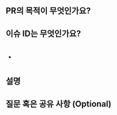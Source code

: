 ## PR의 목적이 무엇인가요?

<!-- 변경 사항에 대해서 간단하게 요약해 주세요 (자세한 내용은 아래 **설명** 부분에 적어주시면 됩니다.) -->

## 이슈 ID는 무엇인가요?

- #

## 설명

<!-- 수정 사항, 참조 사항 등 자세한 내용을 적어주세요 (스크린샷이 포함되면 기능 이해해 많은 도움이 됩니다.) -->

## 질문 혹은 공유 사항 (Optional)

<!-- 필요 시 작성해 주세요. -->
